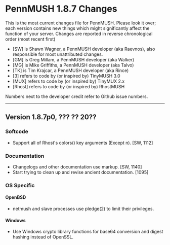 PennMUSH 1.8.7 Changes
======================

This is the most current changes file for PennMUSH. Please look it over; each version contains new things which might significantly affect the function of your server.  Changes are reported in reverse chronological order (most recent first)

* [SW] is Shawn Wagner, a PennMUSH developer (aka Raevnos), also responsible for most unattributed changes.
* [GM] is Greg Millam, a PennMUSH developer (aka Walker)
* [MG] is Mike Griffiths, a PennMUSH developer (aka Talvo)
* [TK] is Tim Krajcar, a PennMUSH developer (aka Rince)
* [3] refers to code by (or inspired by) TinyMUSH 3.0
* [MUX] refers to code by (or inspired by) TinyMUX 2.x
* [Rhost] refers to code by (or inspired by) RhostMUSH

Numbers next to the developer credit refer to Github issue numbers.

-------------------------------------------------------------------------------

Version 1.8.7p0, ??? ?? 20??
----------------------------

### Softcode ###

* Support all of Rhost's colors() key arguments (Except n). [SW, 1112]

### Documentation ###

* Changelogs and other documentation use markup. [SW, 1140]
* Start trying to clean up and revise ancient documentation. [1095]

### OS Specific ###

#### OpenBSD ####

* netmush and slave processes use pledge(2) to limit their privileges.

#### Windows ####

* Use Windows crypto library functions for base64 conversion and digest hashing instead of OpenSSL.

